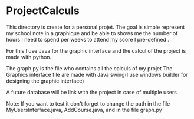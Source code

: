 # ProjectCalculs
This directory is create for a personal projet. 
            The goal is simple represent my school note in a graphique and be able to shows me the number of hours I need to spend per weeks to attend my score I pre-defined .

For this I use Java for the graphic interface and the calcul of the project is made with python.

  The graph.py is the file who contains all the calculs of my projet 
  The Graphics interface file are made with Java swing(I use windows builder for designing the graphic interface)
  
  
A future database will be link with the project in case of multiple users

Note: If you want to test it don't forget to change the path in the file MyUsersInterface.java, AddCourse.java, and in the file graph.py
